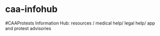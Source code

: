 # caa-infohub
#CAAProtests Information Hub: resources / medical help/ legal help/ app and protest advisories
